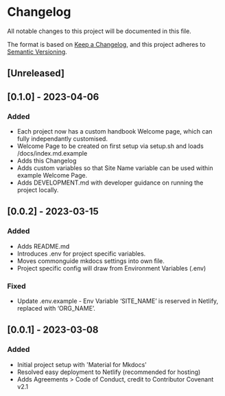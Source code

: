 # Changelog

All notable changes to this project will be documented in this file.

The format is based on [Keep a Changelog](https://keepachangelog.com/en/1.0.0/),
and this project adheres to [Semantic Versioning](https://semver.org/spec/v2.0.0.html).
## [Unreleased]

## [0.1.0] - 2023-04-06

### Added
- Each project now has a custom handbook Welcome page, which can fully independantly customised.
- Welcome Page to be created on first setup via setup.sh and loads /docs/index.md.example
- Adds this Changelog
- Adds custom variables so that Site Name variable can be used within example Welcome Page.
- Adds DEVELOPMENT.md with developer guidance on running the project locally.

## [0.0.2] - 2023-03-15

### Added
- Adds README.md
- Introduces .env for project specific variables.
- Moves commonguide mkdocs settings into own file. 
- Project specific config will draw from Environment Variables (.env)

### Fixed
- Update .env.example - Env Variable ‘SITE_NAME’ is reserved in Netlify, replaced with ‘ORG_NAME’.

## [0.0.1] - 2023-03-08

### Added
- Initial project setup with 'Material for Mkdocs'
- Resolved easy deployment to Netlify (recommended for hosting)
- Adds Agreements > Code of Conduct, credit to Contributor Covenant v2.1